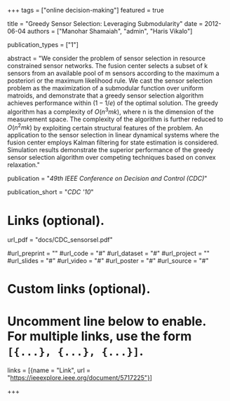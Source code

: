 +++
tags = ["online decision-making"]
featured = true

title = "Greedy Sensor Selection: Leveraging Submodularity"
date = 2012-06-04
authors = ["Manohar Shamaiah", "admin", "Haris Vikalo"]



publication_types = ["1"]

abstract = "We consider the problem of sensor selection in resource constrained sensor networks. The fusion center selects a subset of k sensors from an available pool of m sensors according to the maximum a posteriori or the maximum likelihood rule. We cast the sensor selection problem as the maximization of a submodular function over uniform matroids, and demonstrate that a greedy sensor selection algorithm achieves performance within $(1 - 1/e )$ of the optimal solution. The greedy algorithm has a complexity of $O(n^3 mk)$, where n is the dimension of the measurement space. The complexity of the algorithm is further reduced to $O(n^2 mk)$ by exploiting certain structural features of the problem. An application to the sensor selection in linear dynamical systems where the fusion center employs Kalman filtering for state estimation is considered. Simulation results demonstrate the superior performance of the greedy sensor selection algorithm over competing techniques based on convex relaxation."

publication = "*49th IEEE Conference on Decision and Control (CDC)*"

publication_short = "*CDC '10*"

# Links (optional).
url_pdf = "docs/CDC_sensorsel.pdf"

#url_preprint = ""
#url_code = "#"
#url_dataset = "#"
#url_project = ""
#url_slides = "#"
#url_video = "#"
#url_poster = "#"
#url_source = "#"

# Custom links (optional).
#   Uncomment line below to enable. For multiple links, use the form `[{...}, {...}, {...}]`.
links = [{name = "Link", url = "https://ieeexplore.ieee.org/document/5717225"}]

+++

